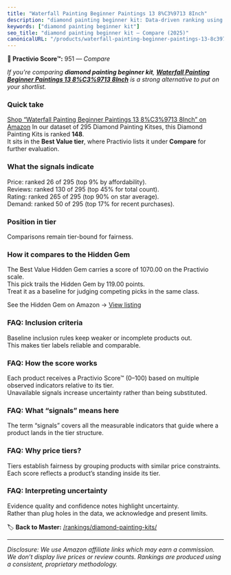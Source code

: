 ```yaml
---
title: "Waterfall Painting Beginner Paintings 13 8%C3%9713 8Inch"
description: "diamond painting beginner kit: Data-driven ranking using the Practivio Score™. Positioned by quality, value, demand, findability, momentum."
keywords: ["diamond painting beginner kit"]
seo_title: "diamond painting beginner kit — Compare (2025)"
canonicalURL: "/products/waterfall-painting-beginner-paintings-13-8c39713-8inch-B0DQK617FG/"
---
```


**🛒 Practivio Score™:** 951 — _Compare_


*If you're comparing **diamond painting beginner kit**, **[Waterfall Painting Beginner Paintings 13 8%C3%9713 8Inch](https://www.amazon.com/dp/B0DQK617FG?tag=practivio-20)** is a strong alternative to put on your shortlist.*
### Quick take
[Shop “Waterfall Painting Beginner Paintings 13 8%C3%9713 8Inch” on Amazon](https://www.amazon.com/dp/B0DQK617FG?tag=practivio-20)
In our dataset of 295 Diamond Painting Kitses, this Diamond Painting Kits is ranked **148**.  
It sits in the **Best Value tier**, where Practivio lists it under **Compare** for further evaluation.

### What the signals indicate
Price: ranked 26 of 295 (top 9% by affordability).  
Reviews: ranked 130 of 295 (top 45% for total count).  
Rating: ranked 265 of 295 (top 90% on star average).  
Demand: ranked 50 of 295 (top 17% for recent purchases).

### Position in tier
Comparisons remain tier-bound for fairness.

### How it compares to the Hidden Gem
The Best Value Hidden Gem carries a score of 1070.00 on the Practivio scale.  
This pick trails the Hidden Gem by 119.00 points.  
Treat it as a baseline for judging competing picks in the same class.  

See the Hidden Gem on Amazon → [View listing](https://www.amazon.com/dp/B09FF26874?tag=practivio-20)

### FAQ: Inclusion criteria
Baseline inclusion rules keep weaker or incomplete products out.  
This makes tier labels reliable and comparable.

### FAQ: How the score works
Each product receives a Practivio Score™ (0–100) based on multiple observed indicators relative to its tier.  
Unavailable signals increase uncertainty rather than being substituted.

### FAQ: What “signals” means here
The term “signals” covers all the measurable indicators that guide where a product lands in the tier structure.

### FAQ: Why price tiers?
Tiers establish fairness by grouping products with similar price constraints.  
Each score reflects a product’s standing inside its tier.

### FAQ: Interpreting uncertainty
Evidence quality and confidence notes highlight uncertainty.  
Rather than plug holes in the data, we acknowledge and present limits.

<!-- Missing template for Compare/CompareWithinPriceClass -->


🏷️ **Back to Master:** [/rankings/diamond-painting-kits/](/rankings/diamond-painting-kits/)

---
_Disclosure: We use Amazon affiliate links which may earn a commission. We don’t display live prices or review counts. Rankings are produced using a consistent, proprietary methodology._
